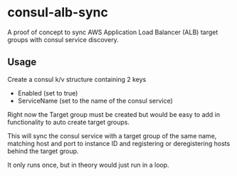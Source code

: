 # consul-alb-sync

A proof of concept to sync AWS Application Load Balancer (ALB) target groups with consul service discovery.

## Usage

Create a consul k/v structure containing 2 keys
* Enabled (set to true)
* ServiceName (set to the name of the consul service)

Right now the Target group must be created but would be easy to add in functionality to auto create target groups.

This will sync the consul service with a target group of the same name, matching host and port to instance ID and registering or deregistering hosts behind the target group.

It only runs once, but in theory would just run in a loop.

